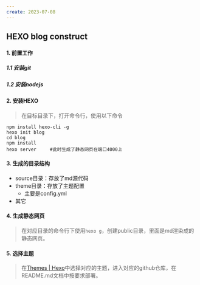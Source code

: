 ```yaml
---
create: 2023-07-08
---
```

## HEXO blog construct

#### 1. 前置工作

##### 1.1 安装git

##### 1.2 安装nodejs

#### 2. 安装HEXO

> 在目标目录下，打开命令行，使用以下命令

```shell
npm install hexo-cli -g
hexo init blog
cd blog
npm install
hexo server		#此时生成了静态网页在端口4000上
```

#### 3. 生成的目录结构

* source目录：存放了md源代码
* theme目录：存放了主题配置
	* 主要是config.yml
* 其它

#### 4. 生成静态网页

> 在对应目录的命令行下使用`hexo g`，创建public目录，里面是md渲染成的静态网页。

#### 5. 选择主题

> 在[Themes | Hexo](https://hexo.io/themes/)中选择对应的主题，进入对应的github仓库，在README.md文档中按要求部署。



